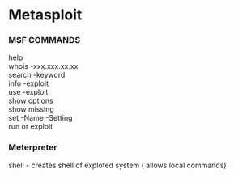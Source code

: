 # Metasploit

### MSF COMMANDS

 help  
 whois -xxx.xxx.xx.xx  
 search -keyword  
 info -exploit  
 use -exploit  
 show options  
show missing  
 set -Name -Setting  
 run or exploit

### Meterpreter

shell - creates shell of exploted system \( allows local commands\)  


